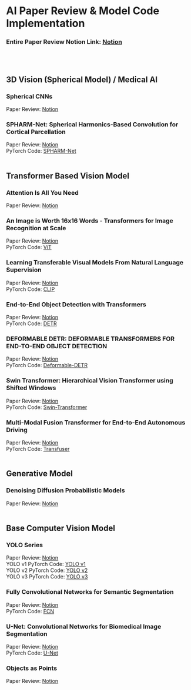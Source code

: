 # AI Paper Review & Model Code Implementation
### Entire Paper Review Notion Link: [Notion](https://frost-crate-a82.notion.site/AI-Study-8cdffb0423d543319efcb6b3174967d1)
<br/><br/>

## 3D Vision (Spherical Model) / Medical AI
### Spherical CNNs
Paper Review: [Notion](https://frost-crate-a82.notion.site/Spherical-CNNs-181f7e966c0e8012b88ad1bce7c23ffe?pvs=4)
### SPHARM-Net: Spherical Harmonics-Based Convolution for Cortical Parcellation
Paper Review: [Notion](https://frost-crate-a82.notion.site/SPHARM-Net-Spherical-Harmonics-Based-Convolution-for-Cortical-Parcellation-181f7e966c0e806ba12fd2668d6874b3?pvs=4)<br/>
PyTorch Code: [SPHARM-Net]()
<br/><br/>

## Transformer Based Vision Model
### Attention Is All You Need
Paper Review: [Notion](https://frost-crate-a82.notion.site/Attention-Is-All-You-Need-e5b8aca9d98c4056a75b8301256cd47e?pvs=4)<br/>
### An Image is Worth 16x16 Words - Transformers for Image Recognition at Scale
Paper Review: [Notion](https://frost-crate-a82.notion.site/An-Image-is-Worth-16x16-Words-Transformers-for-Image-Recognition-at-Scale-b01180dcfecf43a09970ec2a30cbd2ef?pvs=4)<br/>
PyTorch Code: [ViT](https://github.com/skl0726/AI-Paper-Review/tree/main/Transformer-Based-Vision-Model/ViT)
### Learning Transferable Visual Models From Natural Language Supervision
Paper Review: [Notion](https://frost-crate-a82.notion.site/Learning-Transferable-Visual-Models-From-Natural-Language-Supervision-690fbb22d43548999a047ab5786441c3?pvs=4)<br/>
PyTorch Code: [CLIP](https://github.com/skl0726/AI-Paper-Review/tree/main/Transformer-Based-Vision-Model/CLIP)
### End-to-End Object Detection with Transformers
Paper Review: [Notion](https://frost-crate-a82.notion.site/End-to-End-Object-Detection-with-Transformers-513a58b0b55f4b5bafdb596f862f5601?pvs=4)<br/>
PyTorch Code: [DETR](https://github.com/skl0726/AI-Paper-Review/tree/main/Transformer-Based-Vision-Model/DETR)
### DEFORMABLE DETR: DEFORMABLE TRANSFORMERS FOR END-TO-END OBJECT DETECTION
Paper Review: [Notion](https://frost-crate-a82.notion.site/DEFORMABLE-DETR-DEFORMABLE-TRANSFORMERS-FOR-END-TO-END-OBJECT-DETECTION-a16145d165ef4846b2753f131dffc448?pvs=4)<br/>
PyTorch Code: [Deformable-DETR](https://github.com/skl0726/AI-Paper-Review/tree/main/Transformer-Based-Vision-Model/Deformable-DETR)
### Swin Transformer: Hierarchical Vision Transformer using Shifted Windows
Paper Review: [Notion](https://frost-crate-a82.notion.site/Swin-Transformer-Hierarchical-Vision-Transformer-using-Shifted-Windows-1340e0059d2145f4925c99c6f2f0e727?pvs=4)<br/>
PyTorch Code: [Swin-Transformer](https://github.com/skl0726/AI-Paper-Review/tree/main/Transformer-Based-Vision-Model/Swin-Transformer)
### Multi-Modal Fusion Transformer for End-to-End Autonomous Driving
Paper Review: [Notion](https://frost-crate-a82.notion.site/Multi-Modal-Fusion-Transformer-for-End-to-End-Autonomous-Driving-9b994bd2bf274fa7bbc3d0eef04f35cf?pvs=4)<br/>
PyTorch Code: [Transfuser](https://github.com/skl0726/AI-Paper-Review/tree/main/Transformer-Based-Vision-Model/Transfuser)
<br/><br/>

## Generative Model
### Denoising Diffusion Probabilistic Models
Paper Review: [Notion](https://frost-crate-a82.notion.site/Denoising-Diffusion-Probabilistic-Models-09e204a1750d4440af062580445d8316?pvs=4)
<br/><br/>

## Base Computer Vision Model
### YOLO Series
Paper Review: [Notion](https://www.notion.so/YOLO-Series-e5c2ac67eb3e46889d16009e4d5abbfb?pvs=4)<br/>
YOLO v1 PyTorch Code: [YOLO v1](https://github.com/skl0726/AI-Paper-Review/tree/main/Base-Computer-Vision-Model/YOLO-Series/YOLOv1)<br/>
YOLO v2 PyTorch Code: [YOLO v2](https://github.com/skl0726/AI-Paper-Review/tree/main/Base-Computer-Vision-Model/YOLO-Series/YOLOv2)<br/>
YOLO v3 PyTorch Code: [YOLO v3](https://github.com/skl0726/AI-Paper-Review/tree/main/Base-Computer-Vision-Model/YOLO-Series/YOLOv3)
### Fully Convolutional Networks for Semantic Segmentation
Paper Review: [Notion](https://frost-crate-a82.notion.site/Fully-Convolutional-Networks-for-Semantic-Segmentation-b4b490d8143045abb98e0db3632ed96e?pvs=4)<br/>
PyTorch Code: [FCN](https://github.com/skl0726/AI-Paper-Review/tree/main/Base-Computer-Vision-Model/FCN)
### U-Net: Convolutional Networks for Biomedical Image Segmentation
Paper Review: [Notion](https://frost-crate-a82.notion.site/U-Net-Convolutional-Networks-for-Biomedical-Image-Segmentation-60b3e0628d7a46eca4df69232f17cf0c?pvs=4)<br/>
PyTorch Code: [U-Net](https://github.com/skl0726/AI-Paper-Review/tree/main/Base-Computer-Vision-Model/U-Net)
### Objects as Points
Paper Review: [Notion](https://frost-crate-a82.notion.site/Objects-as-Points-f8a9cdb0a69848ca8c20a4b3fba80072?pvs=4)
<br/><br/>
